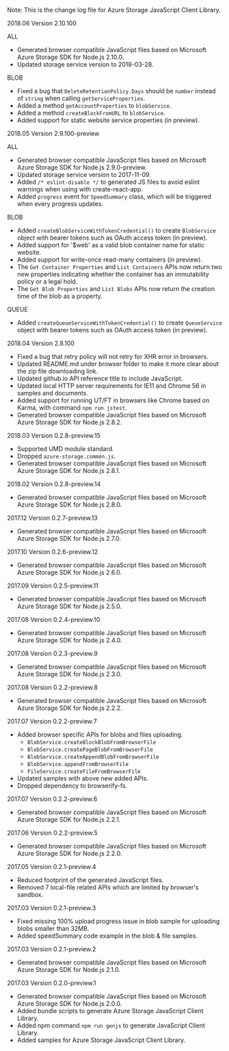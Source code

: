 Note: This is the change log file for Azure Storage JavaScript Client Library.

2018.06 Version 2.10.100

ALL
* Generated browser compatible JavaScript files based on Microsoft Azure Storage SDK for Node.js 2.10.0.
* Updated storage service version to 2018-03-28.

BLOB
* Fixed a bug that `DeleteRetentionPolicy.Days` should be `number` instead of `string` when calling `getServiceProperties`.
* Added a method `getAccountProperties` to `blobService`.
* Added a method `createBlockFromURL` to `blobService`.
* Added support for static website service properties (in preview).

2018.05 Version 2.9.100-preview

ALL
* Generated browser compatible JavaScript files based on Microsoft Azure Storage SDK for Node.js 2.9.0-preview.
* Updated storage service version to 2017-11-09.
* Added `/* eslint-disable */` to generated JS files to avoid eslint warnings when using with create-react-app.
* Added `progress` event for `SpeedSummary` class, which will be triggered when every progress updates.

BLOB
* Added `createBlobServiceWithTokenCredential()` to create `BlobService` object with bearer tokens such as OAuth access token (in preview).
* Added support for '$web' as a valid blob container name for static website.
* Added support for write-once read-many containers (in preview).
* The `Get Container Properties` and `List Containers` APIs now return two new properties indicating whether the container has an immutability policy or a legal hold.
* The `Get Blob Properties` and `List Blobs` APIs now return the creation time of the blob as a property.

QUEUE
* Added `createQueueServiceWithTokenCredential()` to create `QueueService` object with bearer tokens such as OAuth access token (in preview).

2018.04 Version 2.8.100

* Fixed a bug that retry policy will not retry for XHR error in browsers.
* Updated README.md under browser folder to make it more clear about the zip file downloading link.
* Updated github.io API reference title to include JavaScript.
* Updated local HTTP server requirements for IE11 and Chrome 56 in samples and documents.
* Added support for running UT/FT in browsers like Chrome based on Karma, with command `npm run jstest`.
* Generated browser compatible JavaScript files based on Microsoft Azure Storage SDK for Node.js 2.8.2.

2018.03 Version 0.2.8-preview.15

* Supported UMD module standard.
* Dropped `azure-storage.common.js`.
* Generated browser compatible JavaScript files based on Microsoft Azure Storage SDK for Node.js 2.8.1.

2018.02 Version 0.2.8-preview.14

* Generated browser compatible JavaScript files based on Microsoft Azure Storage SDK for Node.js 2.8.0.

2017.12 Version 0.2.7-preview.13

* Generated browser compatible JavaScript files based on Microsoft Azure Storage SDK for Node.js 2.7.0.

2017.10 Version 0.2.6-preview.12

* Generated browser compatible JavaScript files based on Microsoft Azure Storage SDK for Node.js 2.6.0.

2017.09 Version 0.2.5-preview.11

* Generated browser compatible JavaScript files based on Microsoft Azure Storage SDK for Node.js 2.5.0.

2017.08 Version 0.2.4-preview.10

* Generated browser compatible JavaScript files based on Microsoft Azure Storage SDK for Node.js 2.4.0.

2017.08 Version 0.2.3-preview.9

* Generated browser compatible JavaScript files based on Microsoft Azure Storage SDK for Node.js 2.3.0.

2017.08 Version 0.2.2-preview.8

* Generated browser compatible JavaScript files based on Microsoft Azure Storage SDK for Node.js 2.2.2.

2017.07 Version 0.2.2-preview.7

* Added browser specific APIs for blobs and files uploading.
    * `BlobService.createBlockBlobFromBrowserFile`
    * `BlobService.createPageBlobFromBrowserFile`
    * `BlobService.createAppendBlobFromBrowserFile`
    * `BlobService.appendFromBrowserFile`
    * `FileService.createFileFromBrowserFile`
* Updated samples with above new added APIs.
* Dropped dependency to browserify-fs.

2017.07 Version 0.2.2-preview.6

* Generated browser compatible JavaScript files based on Microsoft Azure Storage SDK for Node.js 2.2.1.

2017.06 Version 0.2.2-preview.5

* Generated browser compatible JavaScript files based on Microsoft Azure Storage SDK for Node.js 2.2.0.

2017.05 Version 0.2.1-preview.4

* Reduced footprint of the generated JavaScript files.
* Removed 7 local-file related APIs which are limited by browser's sandbox.

2017.03 Version 0.2.1-preview.3

* Fixed missing 100% upload progress issue in blob sample for uploading blobs smaller than 32MB.
* Added speedSummary code example in the blob & file samples.

2017.03 Version 0.2.1-preview.2

* Generated browser compatible JavaScript files based on Microsoft Azure Storage SDK for Node.js 2.1.0.

2017.03 Version 0.2.0-preview.1

* Generated browser compatible JavaScript files based on Microsoft Azure Storage SDK for Node.js 2.0.0.
* Added bundle scripts to generate Azure Storage JavaScript Client Library.
* Added npm command `npm run genjs` to generate JavaScript Client Library.
* Added samples for Azure Storage JavaScript Client Library.
